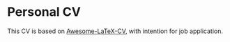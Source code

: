 # Personal CV

This CV is based on [Awesome-LaTeX-CV](https://github.com/huajh/awesome-latex-cv), with intention for job application.
